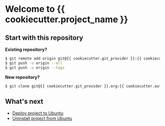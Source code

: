 # Welcome to {{ cookiecutter.project_name }}

## Start with this repository ##

**Existing repository?**

```bash
$ git remote add origin git@{{ cookiecutter.git_provider }}:{{ cookiecutter.author_username }}/{{ cookiecutter.repo_name }}.git
$ git push -u origin --all
$ git push -u origin --tags
```

**New repository?**

```bash
$ git clone git@{{ cookiecutter.git_provider }}.org:{{ cookiecutter.author_username }}/{{ cookiecutter.repo_name }}.git
```

## What's next ##

* [Deploy project to Ubuntu](docs/DEPLOYMENT.md)
* [Uninstall project from Ubuntu](docs/UNINSTALL.md)